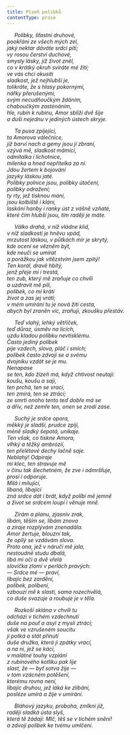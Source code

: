 ```yaml
---
title: Píseň polibků
contentType: prose
---
```


     _Polibky, šťastní druhové,  
pookřáni ze všech mých zel,  
jaký nektar dáváte srdci píti;  
vy rosou čerství duchové,  
smysly lásky, jíž život zněl,  
co v krátký okruh svíráte mé žití;  
ve vás chci okusiti  
sladkost, jež nejhlubší je,  
tolikráte, že s hlasy pokornými,  
nářky přerušenými,  
svým necudňoučkým ždáním,  
chaboučkým zasténáním,  
hle, rubín k rubínu, Amor sblíží dvě šíje  
a duši nejednu v jediných ústech skryje._

     _Ta pusa zpíjející,  
ta Amorova válečnice,  
jíž barví nach a gemy jsou jí zbraní,  
vzývá mě, sladkost mámící,  
odmítalka i lichotnice,  
milenka a hned nepřítelka za ní.  
Jdou žertem k bojování  
jazyky láskou jaté.  
Polibky polnice jsou, polibky útočení,  
polibky odražení;  
ty rty, jež tisknou maní,  
jsou kolbiště i klání,  
laskání hanby i ranky úst z vášně vzňaté,  
které čím hlubší jsou, tím raději je máte._

     _Válko drahá, v níž vládne klid,  
v níž sladkostí je hněvu vpád,  
mrzutost láskou, v půtkách mír je skrytý,  
kde ocení se vězněm být,  
kde neučí se umírat  
a porážkou jak vítězstvím jsem zpitý!  
Ten korál, dravě hbitý,  
jenž přeje mi i trestá,  
ten zub, který mě zraňuje co chvíli  
a uzdravit mě pílí,  
polibek, co mi krátí  
život a zas jej vrátí;  
v mém umírání tu je nová žití cesta,  
abych byl zraněn víc, zraňuji, zkoušku přestáv._

     _Teď vlahý, lehký větříček,  
teď důraz, úsměv na lících,  
uzdu kladou polibku nevtisklému.  
Často jediný polibek  
pije vzdech, slova, pláč i smích;  
polibek často zdvojí se a svému  
dvojníku vzdát se je mu.  
Nenapase  
se ten, kdo žízeň má, když chtivost neutají:  
koušu, koušu a saji,  
ten prchá, ten se vrací,  
ten zmírá, ten se ztrácí;  
ze smrti onoho tento teď dobře má se  
a dřív, než zemře ten, onen se zrodí zase._

     _Suchý je srdce opora,  
měkký je sladší, prudce zpíjí,  
méně sladký šepotá, unikaje.  
Ten však, co tiskne Amora,  
vlhký a těžký ambrózií,  
ten přelétavé dechy lačně saje.  
Neblahý! Odpíraje  
mi klec, ten stravuje mě  
v činu tak šlechetném, že zve i odmršťuje,  
prosí i odporuje.  
Milá i milující,  
líbaná, líbající  
zná srdce dát i brát, když políbí mě jemně  
a život se srdcem loupí i věnuje mně._

     _Zírám a planu, zjasniv zrak,  
líbám, těším se, líbám znova  
a zíraje rozplývám znenadála.  
Amor žertuje, blouzní tak,  
že opilý se vzdávám slova.  
Proto ona, jež v náruči mě jala,  
nestoudně studu dbalá,  
líbá mi oči a dvě vřelá  
slovíčka zlomí v perlách pravých:  
— Srdce mé — praví,  
líbajíc bez zardění,  
polibek, políbení,  
vzbouzí mě k slasti, sama rozechvělá,  
co duše svazuje a roubuje je v těla._

     _Rozkoší sklána v chvíli tu  
odchází v tichém vzdechnutí  
duše na pouť a asyl z mysli ztrácí;  
však ve vzrušeném soucitu  
ji potká a stát přinutí  
duše družka, která ji zpátky vrací,  
a na ni, jež se kácí,  
v malátné touhy vzplání  
z rubínového kotlíku pak lije  
slast, že — byť sotva žije —  
v tom vzácném potěšení,  
kterému rovna není,  
líbajíc druhou, jež láká ke zlíbání,  
posléze umírá a žije v umírání._

     _Bláhový jazyku, proboha, zmlkni již,  
raději sladká ústa slyš,  
která tě žádají: Mlč, těš se v tichém snění!  
a zdvojí polibek ke tvému umlčení._

